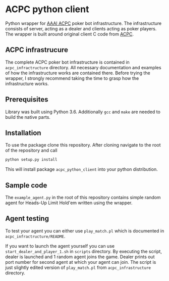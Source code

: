 # ACPC python client

Python wrapper for [AAAI ACPC][1] poker bot infrastructure. The infrastructure
consists of server, acting as a dealer and clients acting as poker players.
The wrapper is built around original client C code from [ACPC][1].


## ACPC infrastrucure
The complete ACPC poker bot infrastructure is contained in `acpc_infractructure`
directory. All necessary documentation and examples of how the infrastructure
works are contained there. Before trying the wrapper, I strongly recommend taking
the time to grasp how the infrastructure works.


## Prerequisites 
Library was built using Python 3.6. Additionally `gcc` and `make` are needed to
build the native parts. 


## Installation
To use the package clone this repository. After cloning navigate to the root of
the repository and call
```bash
python setup.py install
```

This will install package `acpc_python_client` into your python distribution.


## Sample code
The `example_agent.py` in the root of this repository contains simple random
agent for Heads-Up Limit Hold'em written using the wrapper.


## Agent testing
To test your agent you can either use `play_match.pl` which is documented
in `acpc_infractructure/README`.

If you want to launch the agent yourself you can use `start_dealer_and_player_1.sh`
in `scripts` directory. By executing the script, dealer is launched and 1 random
agent joins the game. Dealer prints out port number for second agent at which your
agent can join. The script is just slightly edited version of `play_match.pl` from
`acpc_infrastructure` directory.


[1]: http://www.computerpokercompetition.org/